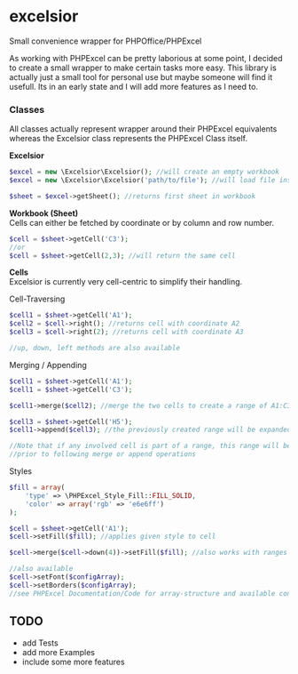 excelsior
=========

Small convenience wrapper for PHPOffice/PHPExcel 

As working with PHPExcel can be pretty laborious at some point, I decided to create a small wrapper to make certain tasks more easy.
This library is actually just a small tool for personal use but maybe someone will find it usefull. Its in an early state and I will add more features as I need to.

### Classes
All classes actually represent wrapper around their PHPExcel equivalents whereas the Excelsior class represents the PHPExcel Class itself.

**Excelsior**

```php
$excel = new \Excelsior\Excelsior(); //will create an empty workbook
$excel = new \Excelsior\Excelsior('path/to/file'); //will load file instead

$sheet = $excel->getSheet(); //returns first sheet in workbook
```

**Workbook (Sheet)**  
Cells can either be fetched by coordinate or by column and row number.

```php
$cell = $sheet->getCell('C3');
//or
$cell = $sheet->getCell(2,3); //will return the same cell

```

**Cells**  
Excelsior is currently very cell-centric to simplify their handling.

Cell-Traversing
```php
$cell1 = $sheet->getCell('A1');
$cell2 = $cell->right(); //returns cell with coordinate A2
$cell3 = $cell->right(2); //returns cell with coordinate A3

//up, down, left methods are also available
```


Merging / Appending
```php
$cell1 = $sheet->getCell('A1');
$cell1 = $sheet->getCell('C3');

$cell1->merge($cell2); //merge the two cells to create a range of A1:C3

$cell3 = $sheet->getCell('H5');
$cell1->append($cell3); //the previously created range will be expanded to A1:H5

//Note that if any involved cell is part of a range, this range will be unmerged 
//prior to following merge or append operations
```

Styles
```php
$fill = array(
    'type' => \PHPExcel_Style_Fill::FILL_SOLID,
    'color' => array('rgb' => 'e6e6ff')
);

$cell = $sheet->getCell('A1');
$cell->setFill($fill); //applies given style to cell

$cell->merge($cell->down(4))->setFill($fill); //also works with ranges

//also available
$cell->setFont($configArray);
$cell->setBorders($configArray);
//see PHPExcel Documentation/Code for array-structure and available config options
```

TODO
----
*  add Tests
*  add more Examples
*  include some more features
